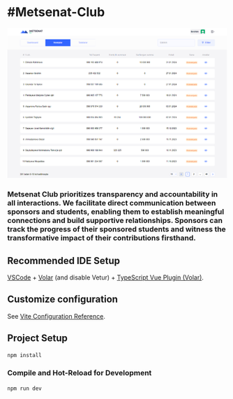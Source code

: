 # #Metsenat-Club

<img src="./public/metsenatImage.png" alt="Description of the image">

### Metsenat Club prioritizes transparency and accountability in all interactions. We facilitate direct communication between sponsors and students, enabling them to establish meaningful connections and build supportive relationships. Sponsors can track the progress of their sponsored students and witness the transformative impact of their contributions firsthand.

## Recommended IDE Setup

[VSCode](https://code.visualstudio.com/) + [Volar](https://marketplace.visualstudio.com/items?itemName=Vue.volar) (and disable Vetur) + [TypeScript Vue Plugin (Volar)](https://marketplace.visualstudio.com/items?itemName=Vue.vscode-typescript-vue-plugin).

## Customize configuration

See [Vite Configuration Reference](https://vitejs.dev/config/).

## Project Setup

```sh
npm install
```

### Compile and Hot-Reload for Development

```sh
npm run dev
```

